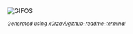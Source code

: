 <picture>
    <source media="(prefers-color-scheme: dark)" srcset="https://i.ibb.co/ryWwjN4/ezgif-com-animated-gif.gif">
    <source media="(prefers-color-scheme: light)" srcset="https://i.ibb.co/ryWwjN4/ezgif-com-animated-gif.gif">
    <img alt="GIFOS" src="https://i.ibb.co/ryWwjN4/ezgif-com-animated-gif.gif">
</picture>

<sub><i>Generated using [x0rzavi/github-readme-terminal](https://github.com/x0rzavi/github-readme-terminal)</i></sub>
